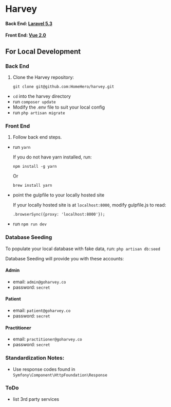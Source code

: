 # Harvey

#### Back End: [Laravel 5.3](https://laravel.com/docs/5.3)
#### Front End: [Vue 2.0](https://vuejs.org/v2/guide)

## For Local Development

### Back End
1. Clone the Harvey repository:

	`git clone git@github.com:HomeHero/harvey.git`

- `cd` into the harvey directory
- run `composer update`
- Modify the .env file to suit your local config
- run `php artisan migrate`

### Front End
1. Follow back end steps.

- run `yarn`

	If you do not have yarn installed, run:

	`npm install -g yarn`

	Or

	`brew install yarn`

- point the gulpfile to your locally hosted site

	If your locally hosted site is at `localhost:8000`, modify gulpfile.js to read:

	`.browserSync({proxy: 'localhost:8000'});`

- run `npm run dev`

### Database Seeding
To populate your local database with fake data, run:
	`php artisan db:seed`

Database Seeding will provide you with these accounts:

#### Admin
- email: `admin@goharvey.co`
- password: `secret`

#### Patient
- email: `patient@goharvey.co`
- password: `secret`

#### Practitioner
- email: `practitioner@goharvey.co`
- password: `secret`

### Standardization Notes:
- Use response codes found in `Symfony\Component\HttpFoundation\Response`

### ToDo
- list 3rd party services
